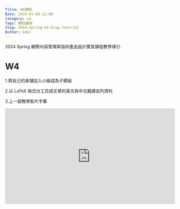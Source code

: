 ```yaml
---
Title: W4課程 
Date: 2024-03-08 11:00
Category: w4
Tags: 網誌編寫
Slug: 2024-Spring-w4-blog-tutorial
Author: kmol
---
```


2024 Spring 網際內容管理與協同產品設計實習課程教學導引.

<!-- PELICAN_END_SUMMARY -->

# W4
1.將自己的倉儲加入小組成為子模組

2.以 LaTeX 格式分工完成文章的英文與中文翻譯並列資料

3.上一部教學影片字幕
<iframe width="560" height="315" src="https://www.youtube.com/embed/WpBjO-Pjr5w?si=8z-aQCzjtIiF1gy3" title="YouTube video player" frameborder="0" allow="accelerometer; autoplay; clipboard-write; encrypted-media; gyroscope; picture-in-picture; web-share" referrerpolicy="strict-origin-when-cross-origin" allowfullscreen></iframe>